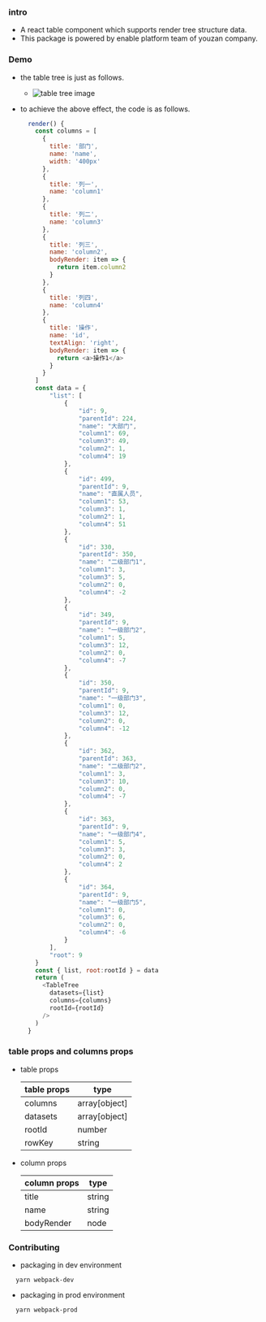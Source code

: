 ### intro
- A react table component which supports render tree structure data.
- This package is powered by enable platform team of youzan company.

### Demo
- the table tree is just as follows.
  - ![table tree image](http://okup5z621.bkt.clouddn.com/table-tree-demo.jpeg)

- to achieve the above effect, the code is as follows.

  ```javascript
    render() {
      const columns = [
        {
          title: '部门',
          name: 'name',
          width: '400px'
        },
        {
          title: '列一',
          name: 'column1'
        },
        {
          title: '列二',
          name: 'column3'
        },
        {
          title: '列三',
          name: 'column2',
          bodyRender: item => {
            return item.column2
          }
        },
        {
          title: '列四',
          name: 'column4'
        },
        {
          title: '操作',
          name: 'id',
          textAlign: 'right',
          bodyRender: item => {
            return <a>操作1</a>
          }
        }
      ]
      const data = {
          "list": [
              {
                  "id": 9,
                  "parentId": 224,
                  "name": "大部门",
                  "column1": 69,
                  "column3": 49,
                  "column2": 1,
                  "column4": 19
              },
              {
                  "id": 499,
                  "parentId": 9,
                  "name": "直属人员",
                  "column1": 53,
                  "column3": 1,
                  "column2": 1,
                  "column4": 51
              },
              {
                  "id": 330,
                  "parentId": 350,
                  "name": "二级部门1",
                  "column1": 3,
                  "column3": 5,
                  "column2": 0,
                  "column4": -2
              },
              {
                  "id": 349,
                  "parentId": 9,
                  "name": "一级部门2",
                  "column1": 5,
                  "column3": 12,
                  "column2": 0,
                  "column4": -7
              },
              {
                  "id": 350,
                  "parentId": 9,
                  "name": "一级部门3",
                  "column1": 0,
                  "column3": 12,
                  "column2": 0,
                  "column4": -12
              },
              {
                  "id": 362,
                  "parentId": 363,
                  "name": "二级部门2",
                  "column1": 3,
                  "column3": 10,
                  "column2": 0,
                  "column4": -7
              },
              {
                  "id": 363,
                  "parentId": 9,
                  "name": "一级部门4",
                  "column1": 5,
                  "column3": 3,
                  "column2": 0,
                  "column4": 2
              },
              {
                  "id": 364,
                  "parentId": 9,
                  "name": "一级部门5",
                  "column1": 0,
                  "column3": 6,
                  "column2": 0,
                  "column4": -6
              }
          ],
          "root": 9
      }
      const { list, root:rootId } = data
      return (
        <TableTree
          datasets={list}
          columns={columns}
          rootId={rootId}
        />
      )
    }
  ```

### table props and columns props
- table props

  | table props | type           |
  | ----------- | -------------- |
  | columns     | array[object]  |
  | datasets    | array[object]  |
  | rootId      | number         |
  | rowKey      | string         |

- column props

  | column props | type   |
  | ----------- | ------- |
  | title       | string  |
  | name        | string  |
  | bodyRender  | node    |


### Contributing
- packaging in dev environment

```shell
  yarn webpack-dev
```

- packaging in prod environment

```shell
  yarn webpack-prod
```
